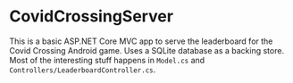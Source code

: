 # CovidCrossingServer
This is a basic ASP.NET Core MVC app to serve the leaderboard for the Covid Crossing Android game. Uses a SQLite database as a backing store. Most of the interesting stuff happens in `Model.cs` and `Controllers/LeaderboardController.cs`.

